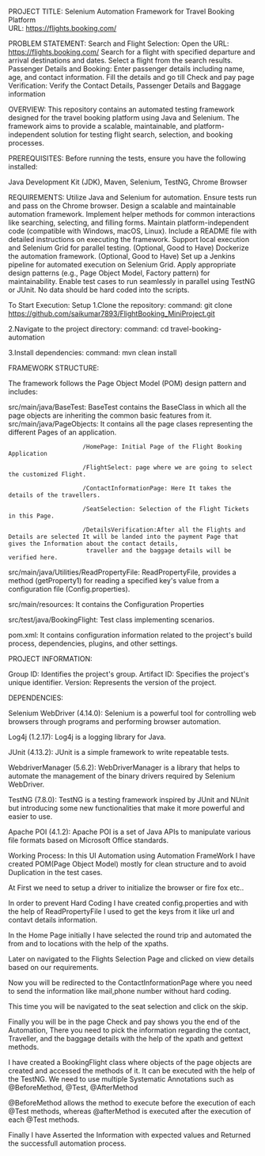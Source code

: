 PROJECT TITLE: Selenium Automation Framework for Travel Booking Platform  
URL: https://flights.booking.com/

PROBLEM STATEMENT: 
Search and Flight Selection:
Open the URL: https://flights.booking.com/
Search for a flight with specified departure and arrival destinations and dates.
Select a flight from the search results.
Passenger Details and Booking:
Enter passenger details including name, age, and contact information.
Fill the details and go till Check and pay page
Verification:
Verify the Contact Details, Passenger Details and Baggage information


OVERVIEW:
This repository contains an automated testing framework designed for the travel booking platform using Java and Selenium. The framework aims to provide a scalable,
maintainable, and platform-independent solution for testing flight search, selection, and booking processes.

PREREQUISITES:
Before running the tests, ensure you have the following installed:

Java Development Kit (JDK),
Maven,
Selenium,
TestNG,
Chrome Browser

REQUIREMENTS:
Utilize Java and Selenium for automation.
Ensure tests run and pass on the Chrome browser.
Design a scalable and maintainable automation framework.
Implement helper methods for common interactions like searching, selecting, and filling forms.
Maintain platform-independent code (compatible with Windows, macOS, Linux).
Include a README file with detailed instructions on executing the framework.
Support local execution and Selenium Grid for parallel testing.
(Optional, Good to Have) Dockerize the automation framework.
(Optional, Good to Have) Set up a Jenkins pipeline for automated execution on Selenium Grid.
Apply appropriate design patterns (e.g., Page Object Model, Factory pattern) for maintainability.
Enable test cases to run seamlessly in parallel using TestNG or JUnit.
No data should be hard coded into the scripts.

To Start Execution:
Setup
1.Clone the repository:
command: git clone https://github.com/saikumar7893/FlightBooking_MiniProject.git

2.Navigate to the project directory:
command: cd travel-booking-automation

3.Install dependencies:
command: mvn clean install

FRAMEWORK STRUCTURE:

The framework follows the Page Object Model (POM) design pattern and includes:

src/main/java/BaseTest: BaseTest contains the BaseClass in which all the page objects are inheriting the common basic features from it.
src/main/java/PageObjects: It contains all the page clases representing the different Pages of an application.

                         /HomePage: Initial Page of the Flight Booking Application
                         
                         /FlightSelect: page where we are going to select the customized Flight.
                         
                         /ContactInformationPage: Here It takes the details of the travellers.
                         
                         /SeatSelection: Selection of the Flight Tickets in this Page.
                         
                         /DetailsVerification:After all the Flights and Details are selected It will be landed into the payment Page that gives the Information about the contact details,
                          traveller and the baggage details will be verified here.
                          
src/main/java/Utilities/ReadPropertyFile: ReadPropertyFile, provides a method (getProperty1) for reading a specified key's value from a configuration file (Config.properties).

src/main/resources: It contains the Configuration Properties

src/test/java/BookingFlight: Test class implementing scenarios.

pom.xml: It contains configuration information related to the project's build process, dependencies, plugins, and other settings. 

PROJECT INFORMATION:

Group ID: Identifies the project's group.
Artifact ID: Specifies the project's unique identifier.
Version: Represents the version of the project.



DEPENDENCIES:

Selenium WebDriver (4.14.0):
Selenium is a powerful tool for controlling web browsers through programs and performing browser automation.

Log4j (1.2.17):
Log4j is a logging library for Java.

JUnit (4.13.2):
JUnit is a simple framework to write repeatable tests.

WebdriverManager (5.6.2):
WebDriverManager is a library that helps to automate the management of the binary drivers required by Selenium WebDriver.

TestNG (7.8.0):
TestNG is a testing framework inspired by JUnit and NUnit but introducing some new functionalities that make it more powerful and easier to use.

Apache POI (4.1.2):
Apache POI is a set of Java APIs to manipulate various file formats based on Microsoft Office standards.

Working Process: 
In this UI Automation using Automation FrameWork I have created POM(Page Object Model) mostly for clean structure and to avoid Duplication in the test cases.

At First we need to setup a driver to initialize the browser or fire fox etc..

In order to prevent Hard Coding I have created config.properties and with the help of ReadPropertyFile I used to get the keys from it like url and contavt details information.

In the Home Page initially I have selected the round trip and automated the from and to locations with the help of the xpaths.

Later on navigated to the Flights Selection Page and clicked on view details based on our requirements.

Now you will be redirected to the ContactInformationPage where you need to send the information like mail,phone number without hard coding.

This time you will be navigated to the seat selection and click on the skip.

Finally you will be in the page Check and pay shows you the end of the Automation, There you need to pick the information regarding the contact, Traveller, and the baggage details
with the help of the xpath and gettext methods.

I have created a BookingFlight class where objects of the page objects are created and accessed the methods of it. It can be executed with the help of the TestNG. We need to use multiple 
Systematic Annotations such as @BeforeMethod, @Test, @AfterMethod

@BeforeMethod allows the method to execute before the execution of each @Test methods, whereas @afterMethod is executed after the execution of each @Test methods.

Finally I have Asserted the Information with expected values and Returned the successfull automation process.







